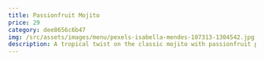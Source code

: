 ```yaml
---
title: Passionfruit Mojito
price: 29
category: dee8656c6b47
img: /src/assets/images/menu/pexels-isabella-mendes-107313-1304542.jpg
description: A tropical twist on the classic mojito with passionfruit puree and fresh mint.
---
```

